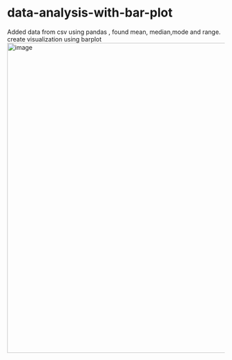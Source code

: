 # data-analysis-with-bar-plot
Added data from csv using pandas , found mean, median,mode and range. create visualization using barplot
<img width="929" height="718" alt="image" src="https://github.com/user-attachments/assets/195e171b-0cc0-4211-b304-ca2d9e36bb5d" />

